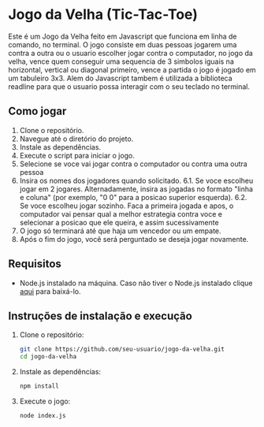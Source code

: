 # Jogo da Velha (Tic-Tac-Toe)

Este é um Jogo da Velha feito em Javascript que funciona em linha de comando, no terminal. O jogo consiste em duas pessoas jogarem uma contra a outra ou o usuario escolher jogar contra o computador, no jogo da velha, vence quem conseguir uma sequencia de 3 simbolos iguais na horizontal, vertical ou diagonal primeiro, vence a partida o jogo é jogado em um tabuleiro 3x3.
Alem do Javascript tambem é utilizada a biblioteca readline para que o usuario possa interagir com o seu teclado no terminal.

## Como jogar

1. Clone o repositório.
2. Navegue até o diretório do projeto.
3. Instale as dependências.
4. Execute o script para iniciar o jogo.
5. Selecione se voce vai jogar contra o computador ou contra uma outra pessoa
6. Insira os nomes dos jogadores quando solicitado.
    6.1. Se voce escolheu jogar em 2 jogares. Alternadamente, insira as jogadas no formato "linha e coluna" (por exemplo, "0 0" para a posicao superior esquerda).
    6.2. Se voce escolheu jogar sozinho. Faca a primeira jogada e apos, o computador vai pensar qual a melhor estrategia contra voce e selecionar a posicao que ele queira, e assim sucessivamente
7. O jogo só terminará até que haja um vencedor ou um empate.
8. Após o fim do jogo, você será perguntado se deseja jogar novamente.

## Requisitos

- Node.js instalado na máquina.
Caso não tiver o Node.js instalado clique [aqui](https://nodejs.org/) para baixá-lo.


## Instruções de instalação e execução

1. Clone o repositório:

    ```bash
    git clone https://github.com/seu-usuario/jogo-da-velha.git
    cd jogo-da-velha
    ```

2. Instale as dependências:

    ```bash
    npm install
    ```

3. Execute o jogo:

    ```bash
    node index.js
    ```

